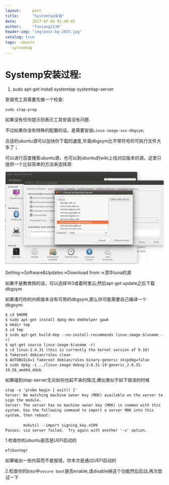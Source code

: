 ```yaml
---
layout:     post
title:      "Systemtap安装"
date:       2017-07-04 01:40:45
author:     "faxiang1230"
header-img: "img/post-bg-2015.jpg"
catalog: true
tags: -ubuntu
  -systemtap
---
```

# Systemp安装过程:

1. sudo apt-get install systemtap systemtap-server

安装完工具需要先做一个检查:
```
sudo stap-prep
```
如果没有任何提示则表示工具安装没有问题.

不过如果你没有特殊的配置的话，是需要安装`Linux-image-xxx-dbgsym`;

合适的ubuntu源可以加快你下载的速度,毕竟dbgsym比不带符号的可执行文件大多了；

可以进行百度搜索ubuntu源，也可以到ubuntu的wiki上找对应版本的源，这里只提供一个比较简单的方法来选择源:

![images](../images/ubuntu-apt-source.jpg)

Setting->Software&Updates->Download from:->清华tuna的源

如果不是教育网的话，可以选择163或着阿里云;然后apt-get update之后下载dbgsym


如果凑巧你的内核版本没有可用的dbgsym,那么你可能需要自己编译一个dbgsym:
```
$ cd $HOME
$ sudo apt-get install dpkg-dev debhelper gawk
$ mkdir tmp
$ cd tmp
$ sudo apt-get build-dep --no-install-recommends linux-image-$(uname -r)
$ apt-get source linux-image-$(uname -r)
$ cd linux-2.6.31 (this is currently the kernel version of 9.10)
$ fakeroot debian/rules clean
$ AUTOBUILD=1 fakeroot debian/rules binary-generic skipdbg=false
$ sudo dpkg -i ../linux-image-debug-2.6.31-19-generic_2.6.31-19.56_amd64.ddeb
```

如果碰到stap-server无论如何也起不来的情况,爆出类似于如下错误的时候
```
stap -e 'probe begin { exit() }'
Server: No matching machine owner key (MOK) available on the server to sign the module.
Server: The server has no machine owner key (MOK) in common with this system. Use the following command to import a server MOK into this system, then reboot:

        mokutil --import signing_key.x509
Passes: via server failed.  Try again with another '-v' option.
```
1.检查你的ubuntu是否是UEFI启动的
```
efibootmgr
```
如果输出一些内容而不是报错，你本次是通过UEFI启动的

2.检查你的biso中`secure boot`是否enable,请disable掉这个功能然后启动,再次尝试一下
